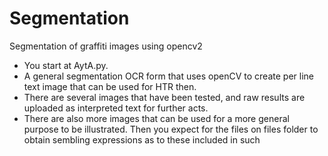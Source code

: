# Segmentation
Segmentation of graffiti images using opencv2

- You start at AytA.py. 
- A general segmentation OCR form that uses openCV to create per line text image that can be used for HTR then.
- There are several images that have been tested, and raw results are uploaded as interpreted text for further acts. 
- There are also more images that can be used for a more general purpose to be illustrated.
Then you expect for the files on files folder to obtain sembling expressions as to these included in such
